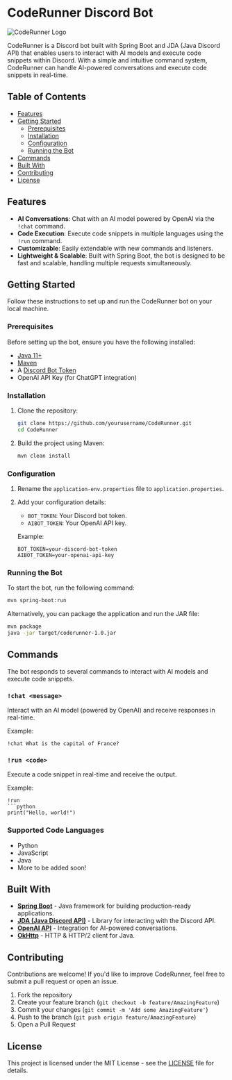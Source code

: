 
# CodeRunner Discord Bot

![CodeRunner Logo](https://cdn.discordapp.com/avatars/1283371499197300738/498b8d6cd94b4324e780128667305b5d.png?size=1024) <!-- Optional: Add a logo or banner here -->

CodeRunner is a Discord bot built with Spring Boot and JDA (Java Discord API) that enables users to interact with AI models and execute code snippets within Discord. With a simple and intuitive command system, CodeRunner can handle AI-powered conversations and execute code snippets in real-time.

## Table of Contents

- [Features](#features)
- [Getting Started](#getting-started)
  - [Prerequisites](#prerequisites)
  - [Installation](#installation)
  - [Configuration](#configuration)
  - [Running the Bot](#running-the-bot)
- [Commands](#commands)
- [Built With](#built-with)
- [Contributing](#contributing)
- [License](#license)

## Features

- **AI Conversations**: Chat with an AI model powered by OpenAI via the `!chat` command.
- **Code Execution**: Execute code snippets in multiple languages using the `!run` command.
- **Customizable**: Easily extendable with new commands and listeners.
- **Lightweight & Scalable**: Built with Spring Boot, the bot is designed to be fast and scalable, handling multiple requests simultaneously.

## Getting Started

Follow these instructions to set up and run the CodeRunner bot on your local machine.

### Prerequisites

Before setting up the bot, ensure you have the following installed:

- [Java 11+](https://www.oracle.com/java/technologies/javase-jdk11-downloads.html)
- [Maven](https://maven.apache.org/install.html)
- A [Discord Bot Token](https://discord.com/developers/docs/intro)
- OpenAI API Key (for ChatGPT integration)

### Installation

1. Clone the repository:
   ```bash
   git clone https://github.com/yourusername/CodeRunner.git
   cd CodeRunner
   ```

2. Build the project using Maven:
   ```bash
   mvn clean install
   ```

### Configuration

1. Rename the `application-env.properties` file to `application.properties`.
2. Add your configuration details:
   - `BOT_TOKEN`: Your Discord bot token.
   - `AIBOT_TOKEN`: Your OpenAI API key.
   
   Example:
   ```properties
   BOT_TOKEN=your-discord-bot-token
   AIBOT_TOKEN=your-openai-api-key
   ```

### Running the Bot

To start the bot, run the following command:

```bash
mvn spring-boot:run
```

Alternatively, you can package the application and run the JAR file:

```bash
mvn package
java -jar target/coderunner-1.0.jar
```

## Commands

The bot responds to several commands to interact with AI models and execute code snippets.

### `!chat <message>`

Interact with an AI model (powered by OpenAI) and receive responses in real-time.

Example:
```
!chat What is the capital of France?
```

### `!run <code>`

Execute a code snippet in real-time and receive the output.

Example:
```
!run
```python
print("Hello, world!")
```

### Supported Code Languages
- Python
- JavaScript
- Java
- More to be added soon!

## Built With

- **[Spring Boot](https://spring.io/projects/spring-boot)** - Java framework for building production-ready applications.
- **[JDA (Java Discord API)](https://github.com/DV8FromTheWorld/JDA)** - Library for interacting with the Discord API.
- **[OpenAI API](https://beta.openai.com/)** - Integration for AI-powered conversations.
- **[OkHttp](https://square.github.io/okhttp/)** - HTTP & HTTP/2 client for Java.

## Contributing

Contributions are welcome! If you'd like to improve CodeRunner, feel free to submit a pull request or open an issue.

1. Fork the repository
2. Create your feature branch (`git checkout -b feature/AmazingFeature`)
3. Commit your changes (`git commit -m 'Add some AmazingFeature'`)
4. Push to the branch (`git push origin feature/AmazingFeature`)
5. Open a Pull Request

## License

This project is licensed under the MIT License - see the [LICENSE](LICENSE) file for details.
